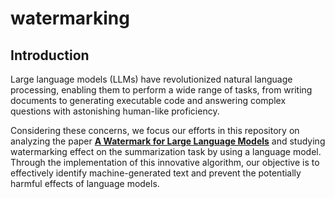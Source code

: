 # watermarking 

## Introduction
Large language models (LLMs) have revolutionized natural language processing, enabling them to perform a wide range of tasks, from writing documents to generating executable code and answering complex questions with astonishing human-like proficiency.

Considering these concerns, we focus our efforts in this repository on analyzing the paper [<b>A Watermark for Large Language Models</b>](https://arxiv.org/abs/2301.10226) and studying watermarking effect on the summarization task by using a language model. Through the implementation of this innovative algorithm, our objective is to effectively identify machine-generated text and prevent the potentially harmful effects of language models. 